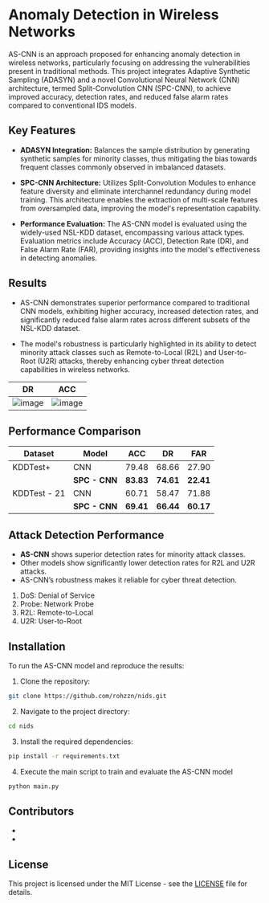 # Anomaly Detection in Wireless Networks 

AS-CNN is an approach proposed for enhancing anomaly detection in wireless networks, particularly focusing on addressing the vulnerabilities present in traditional methods. This project integrates Adaptive Synthetic Sampling (ADASYN) and a novel Convolutional Neural Network (CNN) architecture, termed Split-Convolution CNN (SPC-CNN), to achieve improved accuracy, detection rates, and reduced false alarm rates compared to conventional IDS models.

## Key Features

- **ADASYN Integration:** Balances the sample distribution by generating synthetic samples for minority classes, thus mitigating the bias towards frequent classes commonly observed in imbalanced datasets.

- **SPC-CNN Architecture:** Utilizes Split-Convolution Modules to enhance feature diversity and eliminate interchannel redundancy during model training. This architecture enables the extraction of multi-scale features from oversampled data, improving the model's representation capability.

- **Performance Evaluation:** The AS-CNN model is evaluated using the widely-used NSL-KDD dataset, encompassing various attack types. Evaluation metrics include Accuracy (ACC), Detection Rate (DR), and False Alarm Rate (FAR), providing insights into the model's effectiveness in detecting anomalies.

## Results

- AS-CNN demonstrates superior performance compared to traditional CNN models, exhibiting higher accuracy, increased detection rates, and significantly reduced false alarm rates across different subsets of the NSL-KDD dataset.

- The model's robustness is particularly highlighted in its ability to detect minority attack classes such as Remote-to-Local (R2L) and User-to-Root (U2R) attacks, thereby enhancing cyber threat detection capabilities in wireless networks.



|                    DR                    |            ACC             |
| :----------------------------------------------------------: | :----------------------------------------------------------: |
| ![image](https://github.com/rohzzn/nids/assets/47408756/2cc15b24-60ff-4fbd-8b7a-88023a4c2380) | ![image](https://github.com/rohzzn/nids/assets/47408756/6b999368-2056-43ae-9b28-979f37af2342) |

## Performance Comparison

| **Dataset**  | **Model**     | **ACC**   | **DR**    | **FAR**   |
| ------------ | ------------- | --------- | --------- | --------- |
| KDDTest+     | CNN           | 79.48     | 68.66     | 27.90     |
|              | **SPC - CNN** | **83.83** | **74.61** | **22.41** |
| KDDTest - 21 | CNN           | 60.71     | 58.47     | 71.88     |
|              | **SPC - CNN** | **69.41** | **66.44** | **60.17** |


## Attack Detection Performance

- **AS-CNN** shows superior detection rates for minority attack classes.
- Other models show significantly lower detection rates for R2L and U2R attacks.
- AS-CNN’s robustness makes it reliable for cyber threat detection.

1. DoS: Denial of Service
2. Probe: Network Probe
3. R2L: Remote-to-Local
4. U2R: User-to-Root

## Installation

To run the AS-CNN model and reproduce the results:

1. Clone the repository:

```bash
git clone https://github.com/rohzzn/nids.git
```

2. Navigate to the project directory:

```bash
cd nids
```

3. Install the required dependencies:

```bash
pip install -r requirements.txt
```

4. Execute the main script to train and evaluate the AS-CNN model

```bash
python main.py
```

## Contributors

- 
- 


## License

This project is licensed under the MIT License - see the [LICENSE](LICENSE) file for details.

